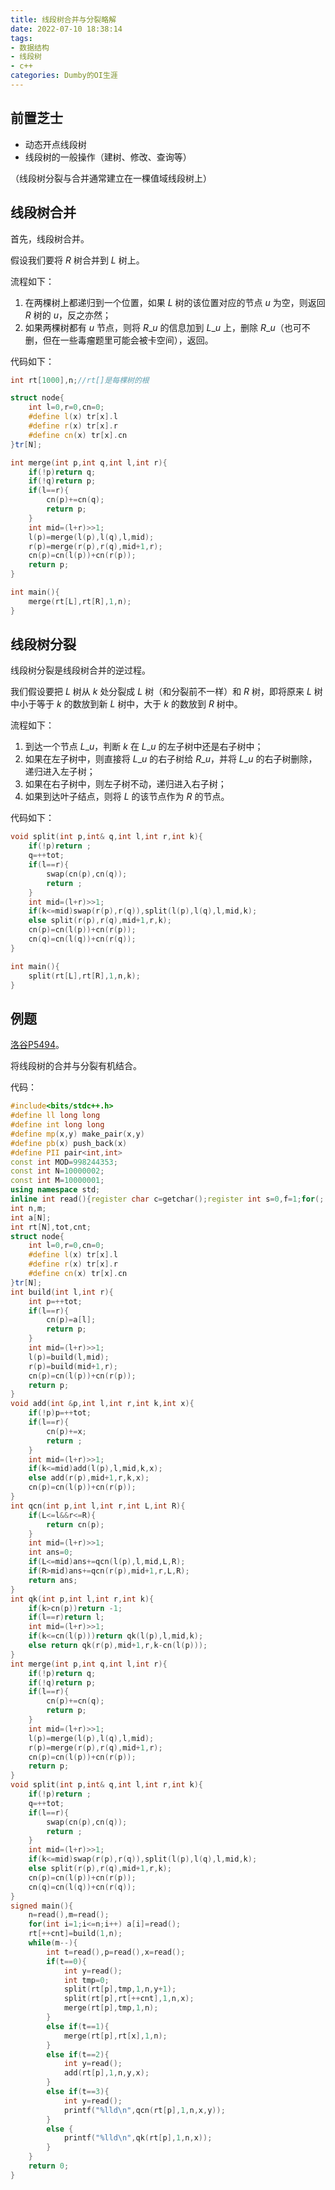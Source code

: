 ```yaml
---
title: 线段树合并与分裂略解
date: 2022-07-10 18:38:14
tags:
- 数据结构
- 线段树
- c++
categories: Dumby的OI生涯
---
```


## 前置芝士

- 动态开点线段树
- 线段树的一般操作（建树、修改、查询等）

<!--more-->

（线段树分裂与合并通常建立在一棵值域线段树上）

## 线段树合并

首先，线段树合并。

假设我们要将 $R$ 树合并到 $L$ 树上。

流程如下：

1. 在两棵树上都递归到一个位置，如果 $L$ 树的该位置对应的节点 $u$ 为空，则返回 $R$ 树的 $u$，反之亦然；
2. 如果两棵树都有 $u$ 节点，则将 $R\_{u}$ 的信息加到 $L\_{u}$ 上，删除 $R\_{u}$（也可不删，但在一些毒瘤题里可能会被卡空间），返回。

代码如下：

```cpp
int rt[1000],n;//rt[]是每棵树的根

struct node{
	int l=0,r=0,cn=0;
	#define l(x) tr[x].l
	#define r(x) tr[x].r
	#define cn(x) tr[x].cn
}tr[N];

int merge(int p,int q,int l,int r){
	if(!p)return q;
	if(!q)return p;
	if(l==r){
		cn(p)+=cn(q);
		return p;
	}
	int mid=(l+r)>>1;
	l(p)=merge(l(p),l(q),l,mid);
	r(p)=merge(r(p),r(q),mid+1,r);
	cn(p)=cn(l(p))+cn(r(p));
	return p;
}

int main(){
	merge(rt[L],rt[R],1,n);
}
```

## 线段树分裂

线段树分裂是线段树合并的逆过程。

我们假设要把 $L$ 树从 $k$ 处分裂成 $L$ 树（和分裂前不一样）和 $R$ 树，即将原来 $L$ 树中小于等于 $k$ 的数放到新 $L$ 树中，大于 $k$ 的数放到 $R$ 树中。

流程如下：

1. 到达一个节点 $L\_{u}$，判断 $k$ 在 $L\_{u}$ 的左子树中还是右子树中；
2. 如果在左子树中，则直接将 $L\_{u}$ 的右子树给 $R\_{u}$，并将 $L\_{u}$ 的右子树删除，递归进入左子树；
3. 如果在右子树中，则左子树不动，递归进入右子树；
4. 如果到达叶子结点，则将 $L$ 的该节点作为 $R$ 的节点。

代码如下：

```cpp
void split(int p,int& q,int l,int r,int k){
	if(!p)return ;
	q=++tot;
	if(l==r){
		swap(cn(p),cn(q));
		return ;
	}
	int mid=(l+r)>>1;
	if(k<=mid)swap(r(p),r(q)),split(l(p),l(q),l,mid,k);
	else split(r(p),r(q),mid+1,r,k);
	cn(p)=cn(l(p))+cn(r(p));
	cn(q)=cn(l(q))+cn(r(q));
}

int main(){
	split(rt[L],rt[R],1,n,k);
}
```

## 例题

[洛谷P5494](https://www.luogu.com.cn/problem/P5494)。

将线段树的合并与分裂有机结合。

代码：

```cpp
#include<bits/stdc++.h>
#define ll long long
#define int long long
#define mp(x,y) make_pair(x,y)
#define pb(x) push_back(x)
#define PII pair<int,int>
const int MOD=998244353;
const int N=10000002;
const int M=10000001;
using namespace std;
inline int read(){register char c=getchar();register int s=0,f=1;for(;!isdigit(c);c=getchar())if(c=='-')f=-1;for(;isdigit(c);c=getchar())s=(s<<3)+(s<<1)+c-'0';return s*f;}
int n,m;
int a[N];
int rt[N],tot,cnt;
struct node{
	int l=0,r=0,cn=0;
	#define l(x) tr[x].l
	#define r(x) tr[x].r
	#define cn(x) tr[x].cn
}tr[N];
int build(int l,int r){
	int p=++tot;
	if(l==r){
		cn(p)=a[l];
		return p;
	}
	int mid=(l+r)>>1;
	l(p)=build(l,mid);
	r(p)=build(mid+1,r);
	cn(p)=cn(l(p))+cn(r(p));
	return p;
}
void add(int &p,int l,int r,int k,int x){
	if(!p)p=++tot;
	if(l==r){
		cn(p)+=x;
		return ;
	}
	int mid=(l+r)>>1;
	if(k<=mid)add(l(p),l,mid,k,x);
	else add(r(p),mid+1,r,k,x);
	cn(p)=cn(l(p))+cn(r(p));
}
int qcn(int p,int l,int r,int L,int R){
	if(L<=l&&r<=R){
		return cn(p);
	}
	int mid=(l+r)>>1;
	int ans=0;
	if(L<=mid)ans+=qcn(l(p),l,mid,L,R);
	if(R>mid)ans+=qcn(r(p),mid+1,r,L,R);
	return ans;
}
int qk(int p,int l,int r,int k){
	if(k>cn(p))return -1;
	if(l==r)return l;
	int mid=(l+r)>>1;
	if(k<=cn(l(p)))return qk(l(p),l,mid,k);
	else return qk(r(p),mid+1,r,k-cn(l(p)));
}
int merge(int p,int q,int l,int r){
	if(!p)return q;
	if(!q)return p;
	if(l==r){
		cn(p)+=cn(q);
		return p;
	}
	int mid=(l+r)>>1;
	l(p)=merge(l(p),l(q),l,mid);
	r(p)=merge(r(p),r(q),mid+1,r);
	cn(p)=cn(l(p))+cn(r(p));
	return p;
}
void split(int p,int& q,int l,int r,int k){
	if(!p)return ;
	q=++tot;
	if(l==r){
		swap(cn(p),cn(q));
		return ;
	}
	int mid=(l+r)>>1;
	if(k<=mid)swap(r(p),r(q)),split(l(p),l(q),l,mid,k);
	else split(r(p),r(q),mid+1,r,k);
	cn(p)=cn(l(p))+cn(r(p));
	cn(q)=cn(l(q))+cn(r(q));
}
signed main(){
	n=read(),m=read();
	for(int i=1;i<=n;i++) a[i]=read();
	rt[++cnt]=build(1,n);
	while(m--){
		int t=read(),p=read(),x=read();
		if(t==0){
			int y=read();
			int tmp=0;
			split(rt[p],tmp,1,n,y+1);
			split(rt[p],rt[++cnt],1,n,x);
			merge(rt[p],tmp,1,n);
		}
		else if(t==1){
			merge(rt[p],rt[x],1,n);
		}
		else if(t==2){
			int y=read();
			add(rt[p],1,n,y,x);
		}
		else if(t==3){
			int y=read();
			printf("%lld\n",qcn(rt[p],1,n,x,y));
		}
		else {
			printf("%lld\n",qk(rt[p],1,n,x));
		}
	}
	return 0;
}
```